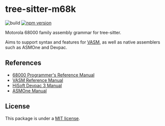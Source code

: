 # tree-sitter-m68k

![build](https://github.com/grahambates/tree-sitter-m68k/actions/workflows/build.yml/badge.svg)
[![npm version](https://img.shields.io/npm/v/tree-sitter-m68k.svg)](https://www.npmjs.com/package/tree-sitter-m68k)

Motorola 68000 family assembly grammar for tree-sitter.

Aims to support syntax and features for [VASM](http://www.compilers.de/vasm.html), as well as native assemblers such as ASMOne and Devpac.

## References

- [68000 Programmer's Reference Manual](https://www.nxp.com/docs/en/reference-manual/M68000PRM.pdf)
- [VASM Reference Manual](http://sun.hasenbraten.de/vasm/release/vasm_4.html#Mot-Syntax-Module)
- [HiSoft Devpac 3 Manual](https://ia801901.us.archive.org/26/items/DevPacV3.00.Manual/DevPac_v3.00.Manual.pdf)
- [ASMOne Manual](https://archive.org/details/AsmOne1.02Manual)

## License

This package is under a [MIT license](https://github.com/grahambates/tree-sitter-m68k/blob/master/LICENSE.md).
